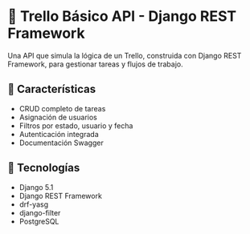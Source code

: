 # 📝 Trello Básico API - Django REST Framework

Una API que simula la lógica de un Trello, construida con Django REST Framework, para gestionar tareas y flujos de trabajo.

## 🚀 Características

- CRUD completo de tareas
- Asignación de usuarios
- Filtros por estado, usuario y fecha
- Autenticación integrada
- Documentación Swagger

## 🧩 Tecnologías

- Django 5.1
- Django REST Framework
- drf-yasg
- django-filter
- PostgreSQL
